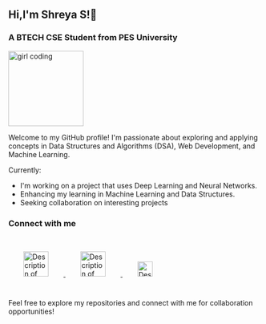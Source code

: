 ## Hi,I'm Shreya S!👋
### A BTECH CSE Student from PES University  ###
<img src="https://cdn.dribbble.com/users/3234572/screenshots/17188530/media/891a696e331c7224570476a47f929d6e.gif" alt="girl coding" height=150 >
</img>



Welcome to my GitHub profile! 
I'm passionate about exploring and applying concepts in Data Structures and Algorithms (DSA), Web Development, and Machine Learning. 


Currently:
* I'm working on a project that uses Deep Learning and Neural Networks.
* Enhancing my learning in Machine Learning and Data Structures.
* Seeking collaboration on interesting projects

### Connect with me ###
<a href="https://www.linkedin.com/in/shreya-s-896a58251/">  <img src="https://upload.wikimedia.org/wikipedia/commons/thumb/8/81/LinkedIn_icon.svg/1200px-LinkedIn_icon.svg.png" alt="Description of your image" 
 height=50 style="margin: 30px">
</a>
  <a href=" mailto:tss.shreya@gmail.com">  <img src="https://cdn-icons-png.flaticon.com/512/281/281769.png" alt="Description of your image" height=50 style="margin: 30px">
  </a>
  <a href="https://www.instagram.com/shreya_s_26_"><img src="https://upload.wikimedia.org/wikipedia/commons/thumb/a/a5/Instagram_icon.png/2048px-Instagram_icon.png" alt="Description of your image" height=30 
 style="margin: 30px">
  </a>
 



Feel free to explore my repositories and connect with me for collaboration opportunities!



  

<!--
**shreya-tss/shreya-tss** is a ✨ _special_ ✨ repository because its `README.md` (this file) appears on your GitHub profile.

Here are some ideas to get you started:

- 🔭 I’m currently working on ...
- 🌱 I’m currently learning ...
- 👯 I’m looking to collaborate on ...
- 🤔 I’m looking for help with ...
- 💬 Ask me about ...
- 📫 How to reach me: ...
- 😄 Pronouns: ...
- ⚡ Fun fact: ...
-->
